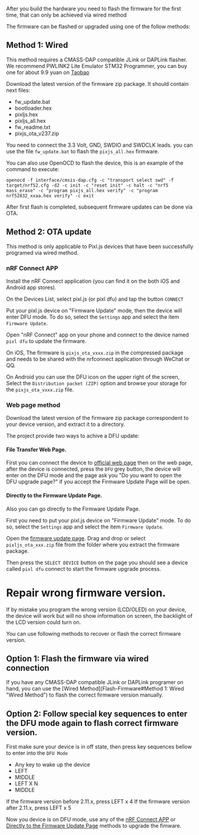 After you build the hardware you need to flash the firmware for the first time, that can only be achieved via wired method

The firmware can be flashed or upgraded using one of the follow methods:

## Method 1: Wired
This method requires a CMASS-DAP compatible JLink or DAPLink flasher.  We recommend PWLINK2 Lite Emulator STM32 Programmer, you can buy one for about 9.9 yuan on [Taobao](https://item.taobao.com/item.htm?spm=a1z09.2.0.0.4b942e8deXyaQO&id=675067753017&_u=d2p75qfn774a "Taobao")

Download the latest version of the firmware zip package. It should contain next files:
- fw_update.bat
- bootloader.hex
- pixljs.hex
- pixljs_all.hex
- fw_readme.txt
- pixjs_ota_v237.zip

You need to connect the 3.3 Volt, GND, SWDIO and SWDCLK leads.  you can use the file  `fw_update.bat` to flash the `pixjs_all.hex` firmware.

You can also use OpenOCD to flash the device, this is an example of the command to execute:
```
openocd -f interface/cmsis-dap.cfg -c "transport select swd" -f target/nrf52.cfg -d2 -c init -c "reset init" -c halt -c "nrf5 mass_erase" -c "program pixjs_all.hex verify" -c "program nrf52832_xxaa.hex verify" -c exit
```
After first flash is completed, subsequent firmware updates can be done via OTA.

## Method 2: OTA update
This method is only applicable to Pixl.js devices that have been successfully programed via wired method.

### nRF Connect APP
Install the nRF Connect application (you can find it on the both iOS and Android app stores).

On the Devices List, select pixl.js (or pixl dfu) and tap the button `CONNECT`

Put your pixl.js device on "Firmware Update" mode, then the device will enter DFU mode.  To do so, select the `Settings` app and select the item `Firmware Update`.

Open "nRF Connect" app on your phone and connect to the device named `pixl dfu` to update the firmware.

On iOS, The firmware is `pixjs_ota_vxxx.zip` in the compressed package and needs to be shared with the nrfconnect application through WeChat or QQ.

On Android you can use the DFU icon on the upper right of the screen, Select the `Distribution packet (ZIP)` option and browse your storage for the `pixjs_ota_vxxx.zip` file.

### Web page method
Download the latest version of the firmware zip package correspondent to your device version, and extract it to a directory.

The project provide two ways to achive a DFU update:

#### File Transfer Web Page.
First you can connect the device to [official web page](https://pixl.amiibo.xyz/ "official web page") then on the web page, after the device is connected, press the `DFU` grey button, the device will enter on the DFU mode and the page ask you "Do you want to open the DFU upgrade page?" if you accept the Firmware Update Page will be open.

#### Directly to the Firmware Update Page.
Also you can go directly to the Firmware Update Page.

First you need to put your pixl.js device on "Firmware Update" mode.  To do so, select the `Settings` app and select the item `Firmware Update`.

Open the [firmware update page](https://thegecko.github.io/web-bluetooth-dfu).  Drag and drop or select `pixljs_ota_xxx.zip` file from the folder where you extract the firmware package.

Then press the `SELECT DEVICE` button on the page you should see a device called `pixl dfu` connect to start the firmware upgrade process.


# Repair wrong firmware version.

If by mistake you program the wrong version (LCD/OLED) on your device, the device will work but will no show information on screen, the backlight of the LCD version could turn on.

You can use following methods to recover or flash the correct firmware version.

## Option 1: Flash the firmware via wired connection

If you have any CMASS-DAP compatible JLink or DAPLink programer on hand, you can use the [Wired Method](Flash-Firmware#Method 1: Wired "Wired Method") to flash the correct firmware version manually.


## Option 2: Follow special key sequences to enter the DFU mode again to flash correct firmware version.

First make sure your device is in off state, then press key sequences bellow to enter into the `DFU Mode`

- Any key to wake up the device
- LEFT
- MIDDLE
- LEFT X N 
- MIDDLE

If the firmware version before 2.11.x, press LEFT x 4
If the firmware version after 2.11.x, press LEFT x 5

Now you device is on DFU mode, use any of the [nRF Connect APP](#nRF-Connect-APP)  or [Directly to the Firmware Update Page](#directly-to-the-firmware-update-page) methods to upgrade the fimware.

